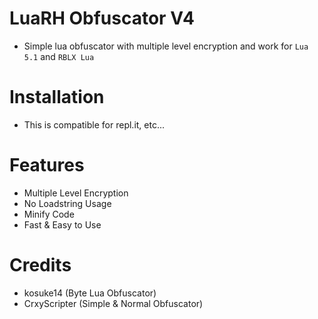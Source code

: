 # LuaRH Obfuscator V4
- Simple lua obfuscator with multiple level encryption and work for `Lua 5.1` and `RBLX Lua`

# Installation
- This is compatible for repl.it, etc...

# Features
- Multiple Level Encryption
- No Loadstring Usage
- Minify Code
- Fast & Easy to Use

# Credits
- kosuke14 (Byte Lua Obfuscator)
- CrxyScripter (Simple & Normal Obfuscator)